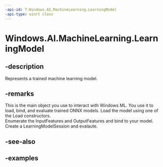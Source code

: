 ```yaml
---
-api-id: T:Windows.AI.MachineLearning.LearningModel
-api-type: winrt class
---
```


<!-- Class syntax.
public class LearningModel : IClosable
-->

# Windows.AI.MachineLearning.LearningModel

## -description
Represents a trained machine learning model.
## -remarks
This is the main object you use to interact with Windows ML. You use it to load, bind, and evaluate trained ONNX models.
Load the model using one of the Load constructors.  
Enumerate the InputFeatures and OutputFeatures and bind to your model.
Create a LearningModelSession and evalaute.
## -see-also

## -examples
